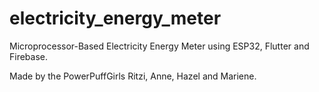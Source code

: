 # electricity_energy_meter

Microprocessor-Based Electricity Energy Meter using ESP32, Flutter and Firebase.

Made by the PowerPuffGirls Ritzi, Anne, Hazel and Mariene.
